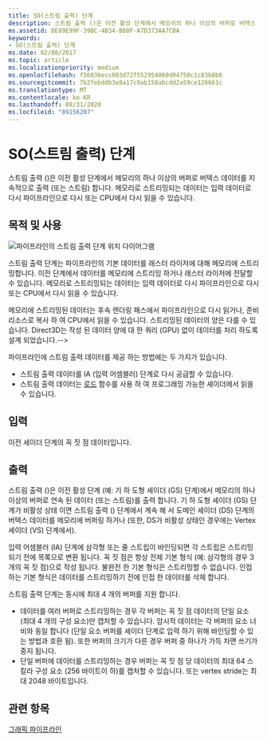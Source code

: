 ```yaml
---
title: SO(스트림 출력) 단계
description: 스트림 출력 ()은 이전 활성 단계에서 메모리의 하나 이상의 버퍼로 버텍스 데이터를 지속적으로 출력 (또는 스트림) 합니다. 메모리로 스트리밍되는 데이터는 입력 데이터로 다시 파이프라인으로 다시 또는 CPU에서 다시 읽을 수 있습니다.
ms.assetid: DE89E99F-39BC-4B34-B80F-A7D373AA7C0A
keywords:
- SO(스트림 출력) 단계
ms.date: 02/08/2017
ms.topic: article
ms.localizationpriority: medium
ms.openlocfilehash: f56036ecc083d72f552954860d04750c1c83b8b6
ms.sourcegitcommit: 7b2febddb3e8a17c9ab158abcdd2a59ce126661c
ms.translationtype: MT
ms.contentlocale: ko-KR
ms.lasthandoff: 08/31/2020
ms.locfileid: "89156207"
---
```

# <a name="stream-output-so-stage"></a>SO(스트림 출력) 단계


스트림 출력 ()은 이전 활성 단계에서 메모리의 하나 이상의 버퍼로 버텍스 데이터를 지속적으로 출력 (또는 스트림) 합니다. 메모리로 스트리밍되는 데이터는 입력 데이터로 다시 파이프라인으로 다시 또는 CPU에서 다시 읽을 수 있습니다.

## <a name="span-idpurpose_and_usesspanspan-idpurpose_and_usesspanspan-idpurpose_and_usesspanpurpose-and-uses"></a><span id="Purpose_and_uses"></span><span id="purpose_and_uses"></span><span id="PURPOSE_AND_USES"></span>목적 및 사용


![파이프라인의 스트림 출력 단계 위치 다이어그램](images/d3d10-pipeline-stages-so.png)

스트림 출력 단계는 파이프라인의 기본 데이터를 래스터 라이저에 대해 메모리에 스트리밍합니다. 이전 단계에서 데이터를 메모리에 스트리밍 하거나 래스터 라이저에 전달할 수 있습니다. 메모리로 스트리밍되는 데이터는 입력 데이터로 다시 파이프라인으로 다시 또는 CPU에서 다시 읽을 수 있습니다.

메모리에 스트리밍된 데이터는 후속 렌더링 패스에서 파이프라인으로 다시 읽거나, 준비 리소스로 복사 하 여 CPU에서 읽을 수 있습니다. 스트리밍된 데이터의 양은 다를 수 있습니다. Direct3D는 작성 된 데이터 양에 대 한 쿼리 (GPU) 없이 데이터를 처리 하도록 설계 되었습니다.--&gt;

파이프라인에 스트림 출력 데이터를 제공 하는 방법에는 두 가지가 있습니다.

-   스트림 출력 데이터를 IA (입력 어셈블러) 단계로 다시 공급할 수 있습니다.
-   스트림 출력 데이터는 [로드](/windows/desktop/direct3dhlsl/dx-graphics-hlsl-to-load) 함수를 사용 하 여 프로그래밍 가능한 셰이더에서 읽을 수 있습니다.

## <a name="span-idinputspanspan-idinputspanspan-idinputspaninput"></a><span id="Input"></span><span id="input"></span><span id="INPUT"></span>입력


이전 셰이더 단계의 꼭 짓 점 데이터입니다.

## <a name="span-idoutputspanspan-idoutputspanspan-idoutputspanoutput"></a><span id="Output"></span><span id="output"></span><span id="OUTPUT"></span>출력


스트림 출력 ()은 이전 활성 단계 (예: 기 하 도형 셰이더 (GS) 단계)에서 메모리의 하나 이상의 버퍼로 연속 된 데이터 (또는 스트림)를 출력 합니다. 기 하 도형 셰이더 (GS) 단계가 비활성 상태 이면 스트림 출력 () 단계에서 계속 해 서 도메인 셰이더 (DS) 단계의 버텍스 데이터를 메모리에 버퍼링 하거나 (또한, DS가 비활성 상태인 경우에는 Vertex 셰이더 (VS) 단계에서).

입력 어셈블러 (IA) 단계에 삼각형 또는 줄 스트립이 바인딩되면 각 스트립은 스트리밍 되기 전에 목록으로 변환 됩니다. 꼭 짓 점은 항상 전체 기본 형식 (예: 삼각형의 경우 3 개의 꼭 짓 점)으로 작성 됩니다. 불완전 한 기본 형식은 스트리밍할 수 없습니다. 인접 하는 기본 형식은 데이터를 스트리밍하기 전에 인접 한 데이터를 삭제 합니다.

스트림 출력 단계는 동시에 최대 4 개의 버퍼를 지원 합니다.

-   데이터를 여러 버퍼로 스트리밍하는 경우 각 버퍼는 꼭 짓 점 데이터의 단일 요소 (최대 4 개의 구성 요소)만 캡처할 수 있습니다. 암시적 데이터는 각 버퍼의 요소 너비와 동일 합니다 (단일 요소 버퍼를 셰이더 단계로 입력 하기 위해 바인딩할 수 있는 방법과 호환 됨). 또한 버퍼의 크기가 다른 경우 버퍼 중 하나가 가득 차면 쓰기가 중지 됩니다.
-   단일 버퍼에 데이터를 스트리밍하는 경우 버퍼는 꼭 짓 점 당 데이터의 최대 64 스칼라 구성 요소 (256 바이트이 하)를 캡처할 수 있습니다. 또는 vertex stride는 최대 2048 바이트입니다.

## <a name="span-idrelated-topicsspanrelated-topics"></a><span id="related-topics"></span>관련 항목


[그래픽 파이프라인](graphics-pipeline.md)

 

 
